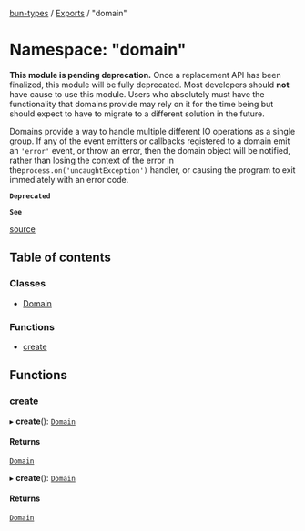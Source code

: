 [bun-types](https://oven-sh.github.io/bun-types/README.md) / [Exports](https://oven-sh.github.io/bun-types/modules.md) / "domain"

# Namespace: "domain"

**This module is pending deprecation.** Once a replacement API has been
finalized, this module will be fully deprecated. Most developers should
**not** have cause to use this module. Users who absolutely must have
the functionality that domains provide may rely on it for the time being
but should expect to have to migrate to a different solution
in the future.

Domains provide a way to handle multiple different IO operations as a
single group. If any of the event emitters or callbacks registered to a
domain emit an `'error'` event, or throw an error, then the domain object
will be notified, rather than losing the context of the error in the`process.on('uncaughtException')` handler, or causing the program to
exit immediately with an error code.

**`Deprecated`**

**`See`**

[source](https://github.com/nodejs/node/blob/v18.0.0/lib/domain.js)

## Table of contents

### Classes

- [Domain](https://oven-sh.github.io/bun-types/classes/domain_.Domain.md)

### Functions

- [create](https://oven-sh.github.io/bun-types/modules/domain_.md#create)

## Functions

### create

▸ **create**(): [`Domain`](https://oven-sh.github.io/bun-types/classes/domain_.Domain.md)

#### Returns

[`Domain`](https://oven-sh.github.io/bun-types/classes/domain_.Domain.md)

▸ **create**(): [`Domain`](https://oven-sh.github.io/bun-types/classes/domain_.Domain.md)

#### Returns

[`Domain`](https://oven-sh.github.io/bun-types/classes/domain_.Domain.md)
